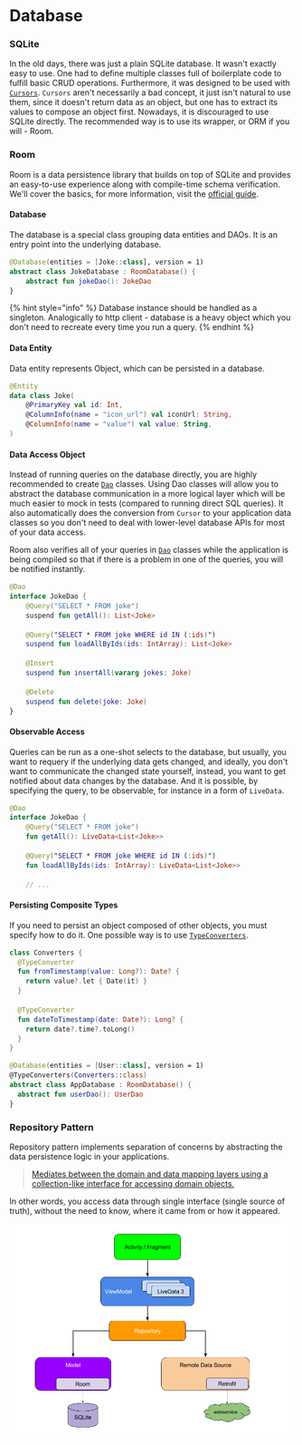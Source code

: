 # Database

### SQLite

In the old days, there was just a plain SQLite database. It wasn't exactly easy to use. One had to define multiple classes full of boilerplate code to fulfill basic CRUD operations. Furthermore, it was designed to be used with [`Cursors`](https://developer.android.com/reference/android/database/Cursor). `Cursors` aren't necessarily a bad concept, it just isn't natural to use them, since it doesn't return data as an object, but one has to extract its values to compose an object first. Nowadays, it is discouraged to use SQLite directly. The recommended way is to use its wrapper, or ORM if you will - Room.

### Room

Room is a data persistence library that builds on top of SQLite and provides an easy-to-use experience along with compile-time schema verification. We'll cover the basics, for more information, visit the [official guide](https://developer.android.com/training/data-storage/room).

#### Database

The database is a special class grouping data entities and DAOs. It is an entry point into the underlying database.

```kotlin
@Database(entities = [Joke::class], version = 1)
abstract class JokeDatabase : RoomDatabase() {
    abstract fun jokeDao(): JokeDao
}
```

{% hint style="info" %}
Database instance should be handled as a singleton. Analogically to http client - database is a heavy object which you don't need to recreate every time you run a query.
{% endhint %}

#### Data Entity

Data entity represents Object, which can be persisted in a database.

```kotlin
@Entity
data class Joke(
    @PrimaryKey val id: Int,
    @ColumnInfo(name = "icon_url") val iconUrl: String,
    @ColumnInfo(name = "value") val value: String,
)
```

#### Data Access Object

Instead of running queries on the database directly, you are highly recommended to create [`Dao`](https://developer.android.com/reference/kotlin/androidx/room/Dao) classes. Using Dao classes will allow you to abstract the database communication in a more logical layer which will be much easier to mock in tests (compared to running direct SQL queries). It also automatically does the conversion from `Cursor` to your application data classes so you don't need to deal with lower-level database APIs for most of your data access.

Room also verifies all of your queries in [`Dao`](https://developer.android.com/reference/kotlin/androidx/room/Dao) classes while the application is being compiled so that if there is a problem in one of the queries, you will be notified instantly.

```kotlin
@Dao
interface JokeDao {
    @Query("SELECT * FROM joke")
    suspend fun getAll(): List<Joke>

    @Query("SELECT * FROM joke WHERE id IN (:ids)")
    suspend fun loadAllByIds(ids: IntArray): List<Joke>

    @Insert
    suspend fun insertAll(vararg jokes: Joke)

    @Delete
    suspend fun delete(joke: Joke)
}
```

#### Observable Access 

Queries can be run as a one-shot selects to the database, but usually, you want to requery if the underlying data gets changed, and ideally, you don't want to communicate the changed state yourself, instead, you want to get notified about data changes by the database. And it is possible, by specifying the query, to be observable, for instance in a form of `LiveData`.

```kotlin
@Dao
interface JokeDao {
    @Query("SELECT * FROM joke")
    fun getAll(): LiveData<List<Joke>>

    @Query("SELECT * FROM joke WHERE id IN (:ids)")
    fun loadAllByIds(ids: IntArray): LiveData<List<Joke>>
    
    // ...
```

#### Persisting Composite Types

If you need to persist an object composed of other objects, you must specify how to do it. One possible way is to use [`TypeConverters`](https://developer.android.com/training/data-storage/room/referencing-data).&#x20;

```kotlin
class Converters {
  @TypeConverter
  fun fromTimestamp(value: Long?): Date? {
    return value?.let { Date(it) }
  }

  @TypeConverter
  fun dateToTimestamp(date: Date?): Long? {
    return date?.time?.toLong()
  }
}
```

```kotlin
@Database(entities = [User::class], version = 1)
@TypeConverters(Converters::class)
abstract class AppDatabase : RoomDatabase() {
  abstract fun userDao(): UserDao
}
```

### Repository Pattern

Repository pattern implements separation of concerns by abstracting the data persistence logic in your applications.&#x20;

> [Mediates between the domain and data mapping layers using a collection-like interface for accessing domain objects.](https://martinfowler.com/eaaCatalog/repository.html)

In other words, you access data through single interface (single source of truth), without the need to know, where it came from or how it appeared.

![](.gitbook/assets/repository.png)

